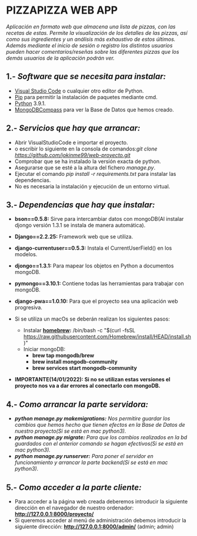 PIZZAPIZZA WEB APP
==================
  
 *Aplicación en formato web que almacena una lista de pizzas, con las recetas de estas. Permite la visualización de los detalles de las pizzas, así como sus ingredientes y un análisis más exhaustivo de estos últimos. Además mediante el inicio de sesión o registro los distintos usuarios pueden hacer comentarios/reseñas sobre las diferentes pizzas que los demás usuarios de la aplicación podrán ver.*

  
## 1.- *Software que se necesita para instalar:*
  * [Visual Studio Code](https://code.visualstudio.com/) o cualquier otro editor de Python.
  * [Pip](https://pypi.org/project/pip/) para permitir la instalación de paquetes mediante cmd.
  * [Python](https://www.python.org/downloads/release/python-391/) 3.9.1.
  * [MongoDBCompass](https://www.mongodb.com/products/compass) para ver la Base de Datos que hemos creado.
## 2.- *Servicios que hay que arrancar:*
  * Abrir VisualStudioCode e importar el proyecto.
  * o escribir lo siguiente en la consola de comandos:*git clone https://github.com/jokinme99/web-proyecto.git*
  * Comprobar que se ha instalado la versión exacta de python.
  * Asegurarse que se esté a la altura del fichero *manage.py*.
  * Ejecutar el comando *pip install -r requirements.txt* para instalar las dependencias.
  * No es necesaria la instalación y ejecución de un entorno virtual.
## 3.- *Dependencias que hay que instalar:*

  * **bson==0.5.8:** Sirve para intercambiar datos con mongoDB(Al instalar djongo versión 1.3.1 se instala de manera automática).
  * **Django==2.2.25:** Framework web que se utiliza.
  * **django-currentuser==0.5.3:** Instala el CurrentUserField() en los modelos.
  * **djongo==1.3.1:** Para mapear los objetos en Python a documentos mongoDB.
  * **pymongo==3.10.1:** Contiene todas las herramientas para trabajar con mongoDB.
  * **django-pwa==1.0.10:** Para que el proyecto sea una aplicación web progresiva.
  * Si se utiliza un macOs se deberán realizan los siguientes pasos:
     * Instalar **[homebrew](https://brew.sh/index_es):** /bin/bash -c "$(curl -fsSL https://raw.githubusercontent.com/Homebrew/install/HEAD/install.sh)"
     * Iniciar mongoDB:
        * **brew tap mongodb/brew**
        * **brew install mongodb-community**
        * **brew services start mongodb-community**  
   
  * **IMPORTANTE(14/01/2022): Si no se utilizan estas versiones el proyecto nos va a dar errores al conectarlo con mongoDB.**
## 4.- *Como arrancar la parte servidora:*
  * ***python manage.py makemigrations:** Nos permitire guardar los cambios que hemos hecho que tienen efectos en la Base de Datos de nuestro proyecto(Si se está en mac python3).*
  * ***python manage.py migrate:** Para que los cambios realizados en la bd guardados con el anterior comando se hagan efectivos(Si se está en mac python3).*
  * ***python manage.py runserver:** Para poner el servidor en funcionamiento y arrancar la parte backend(Si se está en mac python3).*
## 5.- *Como acceder a la parte cliente:*
  * Para acceder a la página web creada deberemos introducir la siguiente dirección en el navegador de nuestro ordenador: **http://127.0.0.1:8000/proyecto/**
  * Si queremos acceder al menú de administración debemos introducir la siguiente dirección: **http://127.0.0.1:8000/admin/** (admin; admin)

    
